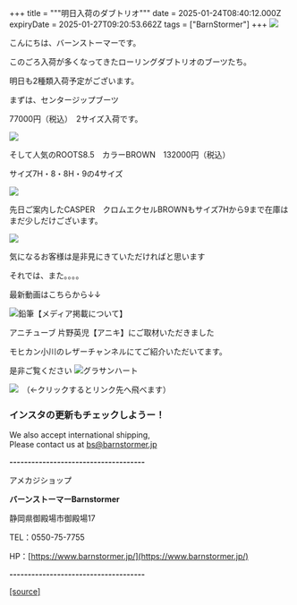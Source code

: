 +++
title = """明日入荷のダブトリオ"""
date = 2025-01-24T08:40:12.000Z
expiryDate = 2025-01-27T09:20:53.662Z
tags = ["BarnStormer"]
+++
[![](https://stat.ameba.jp/user_images/20231023/16/barnstormer-go/b2/03/p/o0420015015354743273.png)](https://ameblo.jp/barnstormer-go/entry-12825670498.html)

こんにちは、バーンストーマーです。

このごろ入荷が多くなってきたローリングダブトリオのブーツたち。

明日も2種類入荷予定がございます。

まずは、センタージップブーツ

77000円（税込）　2サイズ入荷です。

[![](https://stat.ameba.jp/user_images/20250124/16/barnstormer-go/fd/82/j/o1365204815536595180.jpg)](https://stat.ameba.jp/user_images/20250124/16/barnstormer-go/fd/82/j/o1365204815536595180.jpg)

そして人気のROOTS8.5　カラーBROWN　132000円（税込）

サイズ7H・8・8H・9の4サイズ

[![](https://stat.ameba.jp/user_images/20250124/16/barnstormer-go/1b/31/j/o2048204815536594984.jpg)](https://stat.ameba.jp/user_images/20250124/16/barnstormer-go/1b/31/j/o2048204815536594984.jpg)

先日ご案内したCASPER　クロムエクセルBROWNもサイズ7Hから9まで在庫はまだ少しだけございます。

[![](https://stat.ameba.jp/user_images/20250122/11/barnstormer-go/5f/e9/j/o0466070015535855222.jpg)](https://stat.ameba.jp/user_images/20250122/11/barnstormer-go/5f/e9/j/o0466070015535855222.jpg)

気になるお客様は是非見にきていただければと思います

それでは、また。。。。

最新動画はこちらから↓↓

![鉛筆](https://stat100.ameba.jp/blog/ucs/img/char/char3/519.png)【メディア掲載について】

アニチューブ 片野英児【アニキ】にご取材いただきました

モヒカン小川のレザーチャンネルにてご紹介いただいてます。

是非ご覧ください ![グラサンハート](https://stat100.ameba.jp/blog/ucs/img/char/char3/148.png)

[![](https://stat.ameba.jp/user_images/20230412/16/barnstormer-go/6a/23/p/o0108010815269242493.png)](https://www.instagram.com/barnstormer_daily/)　（←クリックするとリンク先へ飛べます）

### インスタの更新もチェックしようー！

We also accept international shipping,  
Please contact us at bs@barnstormer.jp

**\-------------------------------------**

アメカジショップ

**バーンストーマーBarnstormer**

静岡県御殿場市御殿場17

TEL：0550-75-7755

HP：[https://www.barnstormer.jp/](https://www.barnstormer.jp/)

**\-------------------------------------**

[[source]](https://ameblo.jp/barnstormer-go/entry-12883697586.html)
